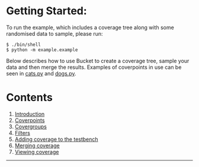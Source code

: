 <!--
  ~ SPDX-License-Identifier: MIT
  ~ Copyright (c) 2023-2024 Vypercore. All Rights Reserved
  -->

# Getting Started:

To run the example, which includes a coverage tree along with some randomised data to sample, please run:

```
$ ./bin/shell
$ python -m example.example
```

Below describes how to use Bucket to create a coverage tree, sample your data and then merge the results. Examples of coverpoints in use can be seen in [cats.py](https://github.com/VyperCore/bucket/blob/main/example/cats.py) and [dogs.py](https://github.com/VyperCore/bucket/blob/main/example/dogs.py).

# Contents
1. [Introduction](introduction.md)
2. [Coverpoints](coverpoints.md)
3. [Covergroups](covergroups.md)
4. [Filters](filters.md)
5. [Adding coverage to the testbench](add_to_testbench.md)
6. [Merging coverage](export_and_merge.md)
7. [Viewing coverage](viewing_coverage.md)


---
